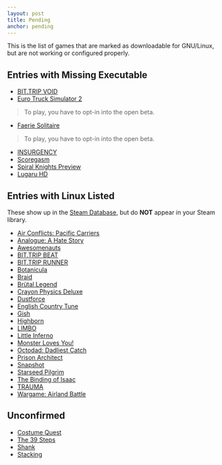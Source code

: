 ```yaml
---
layout: post
title: Pending
anchor: pending
---
```


This is the list of games that are marked as downloadable for GNU/Linux, but are not working or configured properly.

Entries with Missing Executable
-------------------------------

- [BIT.TRIP VOID](http://store.steampowered.com/app/205070/)
- [Euro Truck Simulator 2](http://store.steampowered.com/app/227300/)
> To play, you have to opt-in into the open beta.

- [Faerie Solitaire](http://store.steampowered.com/app/38600/)
> To play, you have to opt-in into the open beta.

- [INSURGENCY](http://store.steampowered.com/app/222880/)
- [Scoregasm](http://store.steampowered.com/app/202410/)
- [Spiral Knights Preview](http://store.steampowered.com/app/99920/)
- [Lugaru HD](http://store.steampowered.com/app/25010/)

Entries with Linux Listed
------------------------------

These show up in the [Steam Database](http://steamdb.info/linux/), but do **NOT** appear in your Steam library.

- [Air Conflicts: Pacific Carriers](http://store.steampowered.com/app/214910/)
- [Analogue: A Hate Story](http://store.steampowered.com/app/209370/)
- [Awesomenauts](http://store.steampowered.com/app/204300/)
- [BIT.TRIP BEAT](http://store.steampowered.com/app/63700/)
- [BIT.TRIP RUNNER](http://store.steampowered.com/app/63710/)
- [Botanicula](http://store.steampowered.com/app/207690/)
- [Braid](http://store.steampowered.com/app/26800/)
- [Brütal Legend](http://store.steampowered.com/app/225260/)
- [Crayon Physics Deluxe](http://store.steampowered.com/app/26900/)
- [Dustforce](http://store.steampowered.com/app/65300/)
- [English Country Tune](http://store.steampowered.com/app/207570/)
- [Gish](http://store.steampowered.com/app/9500/)
- [Highborn](http://store.steampowered.com/app/209850)
- [LIMBO](http://store.steampowered.com/app/48000/)
- [Little Inferno](http://store.steampowered.com/app/221260/)
- [Monster Loves You!](http://store.steampowered.com/app/226740/)
- [Octodad: Dadliest Catch](http://store.steampowered.com/app/224480/)
- [Prison Architect](http://store.steampowered.com/app/233450/)
- [Snapshot](http://store.steampowered.com/app/204220/)
- [Starseed Pilgrim](http://store.steampowered.com/app/230980/)
- [The Binding of Isaac](http://store.steampowered.com/app/113200/)
- [TRAUMA](http://store.steampowered.com/app/98100/)
- [Wargame: Airland Battle](http://store.steampowered.com/app/222750/)

Unconfirmed
-----------

- [Costume Quest](http://store.steampowered.com/app/115100/)
- [The 39 Steps](http://store.steampowered.com/app/234940/)
- [Shank](http://store.steampowered.com/app/6120/)
- [Stacking](http://store.steampowered.com/app/115110/)

